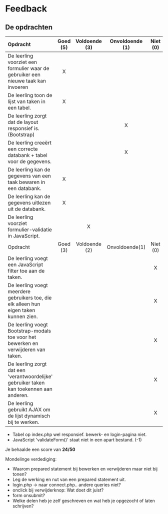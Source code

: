 # Feedback #
## De opdrachten ##
| Opdracht | Goed (5) | Voldoende (3) | Onvoldoende (1) | Niet (0) | Score (35)|
| :------- | :---: | :---------: | :-----------: | :----: |---:|
| De leerling voorziet een formulier waar de gebruiker een nieuwe taak kan invoeren |X | | | | 5|
| De leerling toon de lijst van taken in een tabel.  | X| | | | 5|
| De leerling zorgt dat de layout responsief is. (Bootstrap)  | | |X | | 1|
| De leerling creeërt een correcte databank + tabel voor de gegevens. | | |X | | 1|
| De leerling kan de gegevens van een taak bewaren in een databank. |X | | | | 5|
| De leerling kan de gegevens uitlezen uit de databank. | X| | | | 5|
| De leerling voorziet formulier-validatie in JavaScript. | | X| | |3 |
| Opdracht |Goed (3)|Voldoende (2)| Onvoldoende(1) | Niet (0) | Score (15)|
| De leerling voegt een JavaScript filter toe aan de taken. ||||X|0|
| De leerling voegt meerdere gebruikers toe, die elk alleen hun eigen taken kunnen zien.||||X|0|
| De leerling voegt Bootstrap-modals toe voor het bewerken en verwijderen van taken.||||X|0|
| De leerling zorgt dat een 'verantwoordelijke' gebruiker taken kan toekennen aan anderen. ||||X|0|
| De leerling gebruikt AJAX om de lijst dynamisch bij te werken.||||X|0|

* Tabel op index.php wel responsief. bewerk- en login-pagina niet.
* JavaScript 'validateForm()' staat niet in een apart bestand. (-1)

Je behaalde een score van __24/50__

Mondelinge verdediging:
* Waarom prepared statement bij bewerken en verwijderen maar niet bij tonen?
* Leg de werking en nut van een prepared statement uit.
* login.php -> naar connect.php.. andere queries niet?
* onclick bij verwijderknop: Wat doet dit juist?
* form onsubmit?
* Welke delen heb je zelf geschreven en wat heb je opgezocht of laten schrijven?
